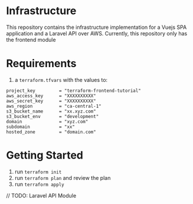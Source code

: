 # Infrastructure

This repository contains the infrastructure implementation for a Vuejs SPA application and a Laravel API over AWS. Currently, this repository only has the frontend module

# Requirements
1. a `terraform.tfvars` with the values to:
```
project_key         = "terraform-frontend-tutorial"
aws_access_key      = "XXXXXXXXXX"
aws_secret_key      = "XXXXXXXXXX"
aws_region          = "ca-central-1"
s3_bucket_name      = "xx.xyz.com"
s3_bucket_env       = "development"
domain              = "xyz.com"
subdomain           = "xx"
hosted_zone         = "domain.com"
```
# Getting Started
1. run `terraform init`
2. run `terraform plan` and review the plan
3. run `terraform apply`

// TODO: Laravel API Module
